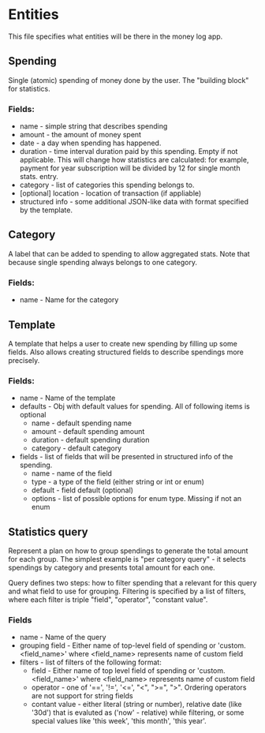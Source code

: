 # Entities

This file specifies what entities will be there in the money log app.

## Spending

Single (atomic) spending of money done by the user. The "building block"
for statistics.

### Fields:

- name - simple string that describes spending
- amount - the amount of money spent
- date - a day when spending has happened.
- duration - time interval duration paid by this spending. Empty
if not applicable. This will change how statistics are calculated:
for example, payment for year subscription will be divided by 12 for
single month stats.
entry.
- category - list of categories this spending belongs to.
- [optional] location - location of transaction (if appliable)
- structured info - some additional JSON-like data with format
specified by the template.

## Category

A label that can be added to spending to allow aggregated stats.
Note that because single spending always belongs to one category.

### Fields:

- name - Name for the category

## Template

A template that helps a user to create new spending by filling up
some fields. Also allows creating structured fields to describe
spendings more precisely.

### Fields:

- name - Name of the template
- defaults - Obj with default values for spending. All
             of following items is optional
  - name - default spending name
  - amount - default spending amount
  - duration - default spending duration
  - category - default category
- fields - list of fields that will be presented in structured
           info of the spending.
  - name - name of the field
  - type - a type of the field (either string or int or enum)
  - default - field default (optional)
  - options - list of possible options for enum type. Missing
              if not an enum

## Statistics query

Represent a plan on how to group spendings to generate the total amount for each group. 
The simplest example is "per category query" - it selects spendings by category and 
presents total amount for each one.

Query defines two steps: how to filter spending that a relevant for this query and what field to use for grouping. Filtering is specified by a list of filters, where each filter is triple "field", "operator", "constant value".

### Fields

- name - Name of the query
- grouping field - Either name of top-level field of spending or 'custom.<field_name>' where <field_name> represents name of custom field
- filters - list of filters of the following format:
  -  field - Either name of top level field of spending or 'custom.<field_name>' where <field_name> represents name of custom field
  -  operator - one of '==', '!=', '<=', "<", ">=", ">". Ordering operators are not support for string fields
  -  contant value - either literal (string or number), relative date (like '30d') that is evaluted as ('now' - relative) while filtering, or some special values like 'this week', 'this month', 'this year'.


